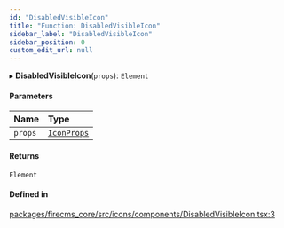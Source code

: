```yaml
---
id: "DisabledVisibleIcon"
title: "Function: DisabledVisibleIcon"
sidebar_label: "DisabledVisibleIcon"
sidebar_position: 0
custom_edit_url: null
---
```


▸ **DisabledVisibleIcon**(`props`): `Element`

#### Parameters

| Name | Type |
| :------ | :------ |
| `props` | [`IconProps`](../types/IconProps.md) |

#### Returns

`Element`

#### Defined in

[packages/firecms_core/src/icons/components/DisabledVisibleIcon.tsx:3](https://github.com/FireCMSco/firecms/blob/d45f3739/packages/firecms_core/src/icons/components/DisabledVisibleIcon.tsx#L3)
